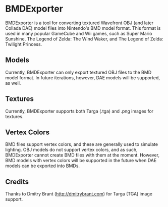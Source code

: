 # BMDExporter

BMDExporter is a tool for converting textured Wavefront OBJ (and later Collada DAE) model files into Nintendo's BMD model format. This format is used
in many popular GameCube and Wii games, such as Super Mario Sunshine, The Legend of Zelda: The Wind Waker, and The Legend of Zelda: Twilight Princess.

## Models

Currently, BMDExporter can only export textured OBJ files to the BMD model format. In future iterations, however, DAE models will be supported, as well.

## Textures

Currently, BMDExporter supports both Targa (.tga) and .png images for textures.

## Vertex Colors

BMD files support vertex colors, and these are generally used to simulate lighting. OBJ models do not support vertex colors, and as such, BMDExporter cannot
create BMD files with them at the moment. However, BMD models with vertex colors will be supported in the future when DAE models can be exported into BMDs.

## Credits

Thanks to Dmitry Brant (http://dmitrybrant.com) for Targa (TGA) image support.